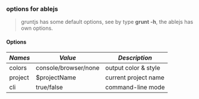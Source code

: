 ### options for ablejs

>gruntjs has some default options, see by type **grunt -h**, the ablejs has own options. 

#### Options

| *Names*    | *Value*               | *Description*          |
| ---------- | --------------------- | ---------------------- |
| colors     | console/browser/none  | output color & style   |
| project    | $projectName          | current project name   |
| cli        | true/false            | command-line mode      |
